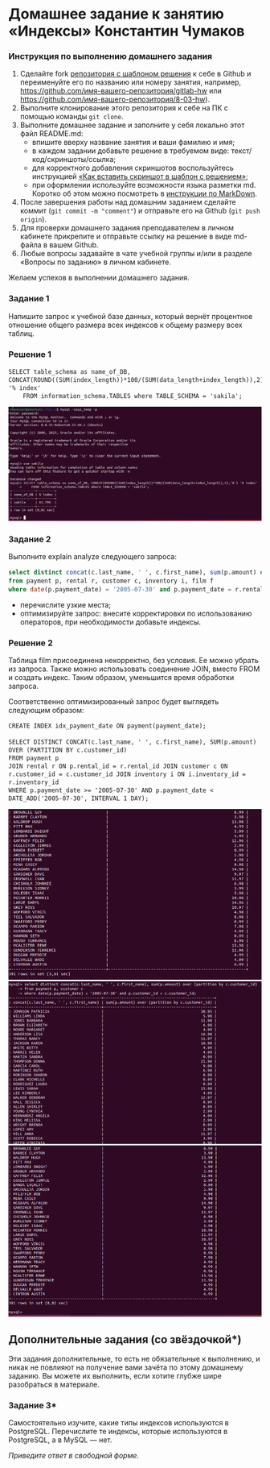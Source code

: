 # Домашнее задание к занятию «Индексы» Константин Чумаков

### Инструкция по выполнению домашнего задания

1. Сделайте fork [репозитория c шаблоном решения](https://github.com/netology-code/sys-pattern-homework) к себе в Github и переименуйте его по названию или номеру занятия, например, https://github.com/имя-вашего-репозитория/gitlab-hw или https://github.com/имя-вашего-репозитория/8-03-hw).
2. Выполните клонирование этого репозитория к себе на ПК с помощью команды `git clone`.
3. Выполните домашнее задание и заполните у себя локально этот файл README.md:
   - впишите вверху название занятия и ваши фамилию и имя;
   - в каждом задании добавьте решение в требуемом виде: текст/код/скриншоты/ссылка;
   - для корректного добавления скриншотов воспользуйтесь инструкцией [«Как вставить скриншот в шаблон с решением»](https://github.com/netology-code/sys-pattern-homework/blob/main/screen-instruction.md);
   - при оформлении используйте возможности языка разметки md. Коротко об этом можно посмотреть в [инструкции по MarkDown](https://github.com/netology-code/sys-pattern-homework/blob/main/md-instruction.md).
4. После завершения работы над домашним заданием сделайте коммит (`git commit -m "comment"`) и отправьте его на Github (`git push origin`).
5. Для проверки домашнего задания преподавателем в личном кабинете прикрепите и отправьте ссылку на решение в виде md-файла в вашем Github.
6. Любые вопросы задавайте в чате учебной группы и/или в разделе «Вопросы по заданию» в личном кабинете.

Желаем успехов в выполнении домашнего задания.

### Задание 1

Напишите запрос к учебной базе данных, который вернёт процентное отношение общего размера всех индексов к общему размеру всех таблиц.   

### Решение 1

```
SELECT table_schema as name_of_DB, CONCAT(ROUND((SUM(index_length))*100/(SUM(data_length+index_length)),2),'%') '% index'
    FROM information_schema.TABLES where TABLE_SCHEMA = 'sakila';
```
![alt text](https://github.com/BudyGun/Indx/blob/main/images/i1.png)


### Задание 2

Выполните explain analyze следующего запроса:
```sql
select distinct concat(c.last_name, ' ', c.first_name), sum(p.amount) over (partition by c.customer_id, f.title)
from payment p, rental r, customer c, inventory i, film f
where date(p.payment_date) = '2005-07-30' and p.payment_date = r.rental_date and r.customer_id = c.customer_id and i.inventory_id = r.inventory_id
```
- перечислите узкие места;
- оптимизируйте запрос: внесите корректировки по использованию операторов, при необходимости добавьте индексы.

### Решение 2   
Таблица film присоединена некорректно, без условия. Ее можно убрать из запроса. Также можно использовать соединение JOIN, вместо FROM и создать индекс. Таким образом, уменьшится время обработки запроса.

Соответственно оптимизированный запрос будет выглядеть следующим образом:
```
CREATE INDEX idx_payment_date ON payment(payment_date);

SELECT DISTINCT CONCAT(c.last_name, ' ', c.first_name), SUM(p.amount) OVER (PARTITION BY c.customer_id)
FROM payment p 
JOIN rental r ON p.rental_id = r.rental_id JOIN customer c ON r.customer_id = c.customer_id JOIN inventory i ON i.inventory_id = r.inventory_id
WHERE p.payment_date >= '2005-07-30' AND p.payment_date < DATE_ADD('2005-07-30', INTERVAL 1 DAY);
```


![alt text](https://github.com/BudyGun/Indx/blob/main/images/i2.png)
![alt text](https://github.com/BudyGun/Indx/blob/main/images/i3.png)
![alt text](https://github.com/BudyGun/Indx/blob/main/images/i4.png)


## Дополнительные задания (со звёздочкой*)
Эти задания дополнительные, то есть не обязательные к выполнению, и никак не повлияют на получение вами зачёта по этому домашнему заданию. Вы можете их выполнить, если хотите глубже шире разобраться в материале.

### Задание 3*

Самостоятельно изучите, какие типы индексов используются в PostgreSQL. Перечислите те индексы, которые используются в PostgreSQL, а в MySQL — нет.

*Приведите ответ в свободной форме.*
